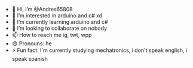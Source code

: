 - 👋 Hi, I’m @Andres65808
- 👀 I’m interested in arduino and c# xd
- 🌱 I’m currently learning arduino and c#
- 💞️ I’m looking to collaborate on nobody
- 📫 How to reach me ig, twt, wpp
- 😄 Pronouns: he
- ⚡ Fun fact: I'm currently studying mechatronics, i don't speak english, i speak spanish 

<!---
Andres65808/Andres65808 is a ✨ special ✨ repository because its `README.md` (this file) appears on your GitHub profile.
You can click the Preview link to take a look at your changes.
--->
